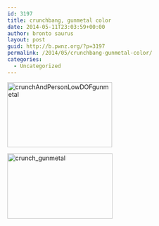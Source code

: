 ```yaml
---
id: 3197
title: crunchbang, gunmetal color
date: 2014-05-11T23:03:59+00:00
author: bronto saurus
layout: post
guid: http://b.pwnz.org/?p=3197
permalink: /2014/05/crunchbang-gunmetal-color/
categories:
  - Uncategorized
---
```

[<img class="alignleft  wp-image-3200" src="http://b.pwnz.org/wp-content/uploads/2014/05/crunchAndPersonLowDOFgunmetal1-300x187.png" alt="crunchAndPersonLowDOFgunmetal" width="238" height="148" />](http://b.pwnz.org/wp-content/uploads/2014/05/crunchAndPersonLowDOFgunmetal1.png)

[<img class="alignleft  wp-image-3201" src="http://b.pwnz.org/wp-content/uploads/2014/05/crunch_gunmetal1-300x187.png" alt="crunch_gunmetal" width="239" height="149" srcset="http://b.pwnz.org/wp-content/uploads/2014/05/crunch_gunmetal1-300x187.png 300w, http://b.pwnz.org/wp-content/uploads/2014/05/crunch_gunmetal1-1024x640.png 1024w, http://b.pwnz.org/wp-content/uploads/2014/05/crunch_gunmetal1-624x390.png 624w" sizes="(max-width: 239px) 100vw, 239px" />](http://b.pwnz.org/wp-content/uploads/2014/05/crunch_gunmetal1.png)